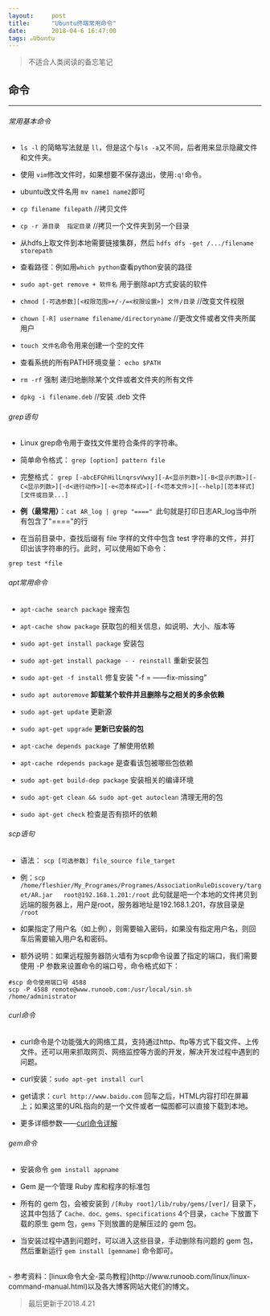 ```yaml
---
layout:     post
title:      "Ubuntu终端常用命令"
date:       2018-04-6 16:47:00
tags: ๑Ubuntu
---
```


> 不适合人类阅读的备忘笔记  

## 命令
---

###### 常用基本命令

- `ls -l` 的简略写法就是 `ll`，但是这个与`ls -a`又不同，后者用来显示隐藏文件和文件夹。

- 使用 `vim`修改文件时，如果想要不保存退出，使用`:q!`命令。

- ubuntu改文件名用 `mv name1 name2`即可

- `cp filename filepath` //拷贝文件

- `cp -r 源目录  指定目录` //拷贝一个文件夹到另一个目录

- 从hdfs上取文件到本地需要链接集群，然后 `hdfs dfs -get /.../filename  storepath`

- 查看路径：例如用`which python`查看python安装的路径

- `sudo apt-get remove + 软件名` 用于删除apt方式安装的软件

- `chmod [-可选参数][<权限范围>+/-/=<权限设置>] 文件/目录`  //改变文件权限

- `chown [-R] username filename/directoryname`  //更改文件或者文件夹所属用户

- `touch 文件名`命令用来创建一个空的文件

- 查看系统的所有PATH环境变量： `echo $PATH`

- `rm -rf` 强制 递归地删除某个文件或者文件夹的所有文件

- `dpkg -i filename.deb`  //安装 .deb 文件

###### grep语句

- Linux grep命令用于查找文件里符合条件的字符串。

- 简单命令格式： `grep [option] pattern file`
- 完整格式： `grep [-abcEFGhHilLnqrsvVwxy][-A<显示列数>][-B<显示列数>][-C<显示列数>][-d<进行动作>][-e<范本样式>][-f<范本文件>][--help][范本样式][文件或目录...]`

- **例（最常用）**：`cat AR_log | grep "===="
`此句就是打印日志AR_log当中所有包含了"===="的行

- 在当前目录中，查找后缀有 file 字样的文件中包含 test 字符串的文件，并打印出该字符串的行。此时，可以使用如下命令：
```
grep test *file
```

###### apt常用命令

- `apt-cache search package` 搜索包

- `apt-cache show package` 获取包的相关信息，如说明、大小、版本等

- `sudo apt-get install package` 安装包

- `sudo apt-get install package - - reinstall` 重新安装包

- `sudo apt-get -f install` 修复安装 "-f = ——fix-missing"

- `sudo apt autoremove` **卸载某个软件并且删除与之相关的多余依赖**

- `sudo apt-get update` 更新源

- `sudo apt-get upgrade` **更新已安装的包**

- `apt-cache depends package` 了解使用依赖

- `apt-cache rdepends package` 是查看该包被哪些包依赖

- `sudo apt-get build-dep package` 安装相关的编译环境

- `sudo apt-get clean && sudo apt-get autoclean` 清理无用的包

- `sudo apt-get check` 检查是否有损坏的依赖

###### scp语句

- 语法： `scp [可选参数] file_source file_target `

- 例：`scp /home/fleshier/My_Programes/Programes/AssociationRuleDiscovery/target/AR.jar   root@192.168.1.201:/root`
此句就是吧一个本地的文件拷贝到远端的服务器上，用户是root，服务器地址是192.168.1.201，存放目录是 `/root`

- 如果指定了用户名（如上例），则需要输入密码，如果没有指定用户名，则回车后需要输入用户名和密码。

- 额外说明：如果远程服务器防火墙有为scp命令设置了指定的端口，我们需要使用 -P 参数来设置命令的端口号，命令格式如下：
```
#scp 命令使用端口号 4588
scp -P 4588 remote@www.runoob.com:/usr/local/sin.sh /home/administrator
```

###### curl命令

- curl命令是个功能强大的网络工具，支持通过http、ftp等方式下载文件、上传文件。还可以用来抓取网页、网络监控等方面的开发，解决开发过程中遇到的问题。

- curl安装：`sudo apt-get install curl`

- get请求：`curl http://www.baidu.com` 回车之后，HTML内容打印在屏幕上；如果这里的URL指向的是一个文件或者一幅图都可以直接下载到本地。

- 更多详细参数——[curl命令详解](http://www.cnblogs.com/linjiqin/p/5484910.html)


###### gem命令

- 安装命令 `gem install appname`

- Gem 是一个管理 Ruby 库和程序的标准包

- 所有的 gem 包，会被安装到 `/[Ruby root]/lib/ruby/gems/[ver]/` 目录下，这其中包括了 `Cache、doc、gems、specifications` 4个目录，`cache` 下放置下载的原生 gem 包，`gems` 下则放置的是解压过的 gem 包。

- 当安装过程中遇到问题时，可以进入这些目录，手动删除有问题的 gem 包，然后重新运行 `gem install [gemname]` 命令即可。

<br>
- 参考资料：[linux命令大全-菜鸟教程](http://www.runoob.com/linux/linux-command-manual.html)以及各大博客网站大佬们的博文。


<br>

>最后更新于2018.4.21
